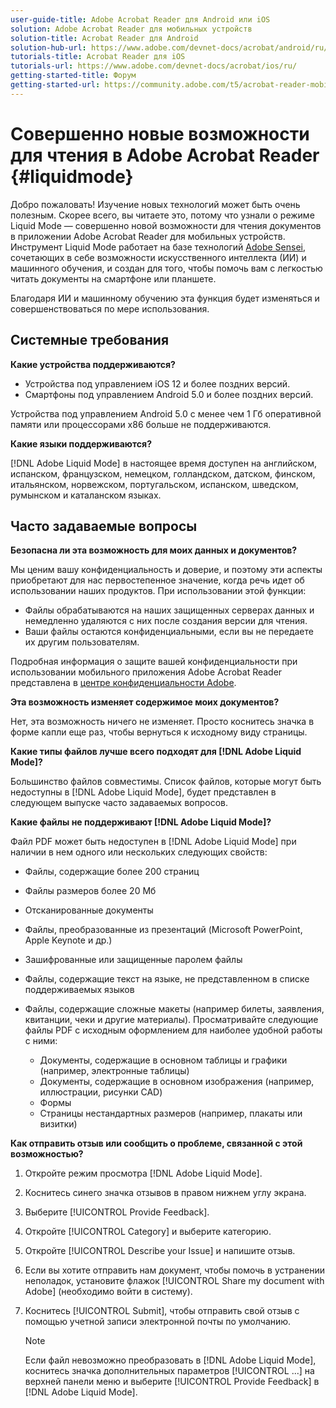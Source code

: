 ```yaml
---
user-guide-title: Adobe Acrobat Reader для Android или iOS
solution: Adobe Acrobat Reader для мобильных устройств
solution-title: Acrobat Reader для Android
solution-hub-url: https://www.adobe.com/devnet-docs/acrobat/android/ru/
tutorials-title: Acrobat Reader для iOS
tutorials-url: https://www.adobe.com/devnet-docs/acrobat/ios/ru/
getting-started-title: Форум
getting-started-url: https://community.adobe.com/t5/acrobat-reader-mobile/bd-p/acrobat-reader-mobile?page=1&sort=latest_replies&filter=all
---
```


# Совершенно новые возможности для чтения в Adobe Acrobat Reader {#liquidmode}

Добро пожаловать! Изучение новых технологий может быть очень полезным. Скорее всего, вы читаете это, потому что узнали о режиме Liquid Mode — совершенно новой возможности для чтения документов в приложении Adobe Acrobat Reader для мобильных устройств. Инструмент Liquid Mode работает на базе технологий [Adobe Sensei](https://www.adobe.com/sensei.html), сочетающих в себе возможности искусственного интеллекта (ИИ) и машинного обучения, и создан для того, чтобы помочь вам с легкостью читать документы на смартфоне или планшете.

Благодаря ИИ и машинному обучению эта функция будет изменяться и совершенствоваться по мере использования.

## Системные требования

**Какие устройства поддерживаются?**

* Устройства под управлением iOS 12 и более поздних версий.
* Смартфоны под управлением Android 5.0 и более поздних версий.

Устройства под управлением Android 5.0 с менее чем 1 Гб оперативной памяти или процессорами x86 больше не поддерживаются.

**Какие языки поддерживаются?**

[!DNL Adobe Liquid Mode] в настоящее время доступен на английском, испанском, французском, немецком, голландском, датском, финском, итальянском, норвежском, португальском, испанском, шведском, румынском и каталанском языках.

## Часто задаваемые вопросы

**Безопасна ли эта возможность для моих данных и документов?**

Мы ценим вашу конфиденциальность и доверие, и поэтому эти аспекты приобретают для нас первостепенное значение, когда речь идет об использовании наших продуктов. При использовании этой функции:

* Файлы обрабатываются на наших защищенных серверах данных и немедленно удаляются с них после создания версии для чтения.
* Ваши файлы остаются конфиденциальными, если вы не передаете их другим пользователям.

Подробная информация о защите вашей конфиденциальности при использовании мобильного приложения Adobe Acrobat Reader представлена в [центре конфиденциальности Adobe](https://www.adobe.com/privacy.html).

**Эта возможность изменяет содержимое моих документов?**

Нет, эта возможность ничего не изменяет. Просто коснитесь значка в форме капли еще раз, чтобы вернуться к исходному виду страницы.

**Какие типы файлов лучше всего подходят для [!DNL Adobe Liquid Mode]?**

Большинство файлов совместимы. Список файлов, которые могут быть недоступны в [!DNL Adobe Liquid Mode], будет представлен в следующем выпуске часто задаваемых вопросов.

**Какие файлы не поддерживают [!DNL Adobe Liquid Mode]?**

Файл PDF может быть недоступен в [!DNL Adobe Liquid Mode] при наличии в нем одного или нескольких следующих свойств:

* Файлы, содержащие более 200 страниц
* Файлы размеров более 20 Мб
* Отсканированные документы
* Файлы, преобразованные из презентаций (Microsoft PowerPoint, Apple Keynote и др.)
* Зашифрованные или защищенные паролем файлы
* Файлы, содержащие текст на языке, не представленном в списке поддерживаемых языков
* Файлы, содержащие сложные макеты (например билеты, заявления, квитанции, чеки и другие материалы). Просматривайте следующие файлы PDF с исходным оформлением для наиболее удобной работы с ними:

  * Документы, содержащие в основном таблицы и графики (например, электронные таблицы)
  * Документы, содержащие в основном изображения (например, иллюстрации, рисунки CAD)
  * Формы
  * Страницы нестандартных размеров (например, плакаты или визитки)

**Как отправить отзыв или сообщить о проблеме, связанной с этой возможностью?**

1. Откройте режим просмотра [!DNL Adobe Liquid Mode].
1. Коснитесь синего значка отзывов в правом нижнем углу экрана.
1. Выберите [!UICONTROL Provide Feedback].
1. Откройте [!UICONTROL Category] и выберите категорию.
1. Откройте [!UICONTROL Describe your Issue] и напишите отзыв.
1. Если вы хотите отправить нам документ, чтобы помочь в устранении неполадок, установите флажок [!UICONTROL Share my document with Adobe] (необходимо войти в систему).
1. Коснитесь [!UICONTROL Submit], чтобы отправить свой отзыв с помощью учетной записи электронной почты по умолчанию.

   >[!NOTE]
   >
   >Если файл невозможно преобразовать в [!DNL Adobe Liquid Mode], коснитесь значка дополнительных параметров [!UICONTROL ...] на верхней панели меню и выберите [!UICONTROL Provide Feedback] в [!DNL Adobe Liquid Mode].